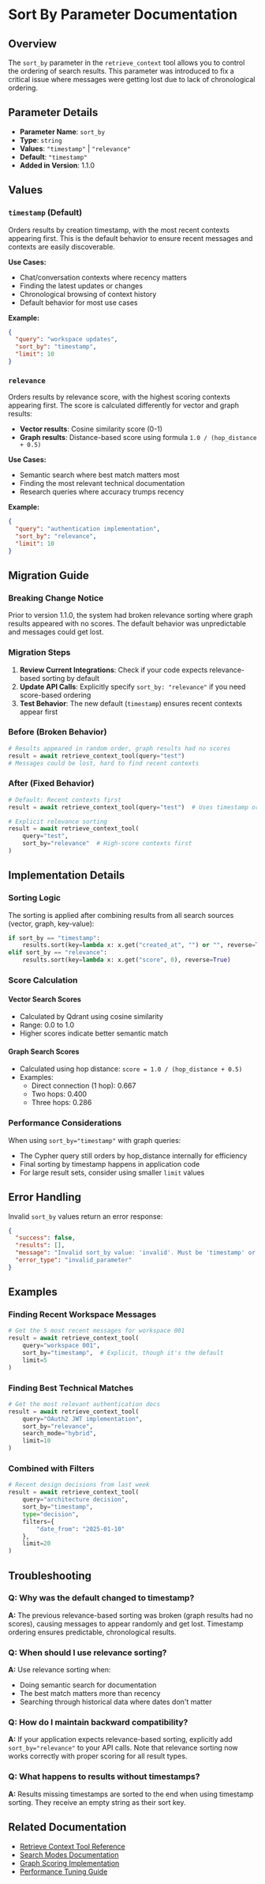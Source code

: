 # Sort By Parameter Documentation

## Overview

The `sort_by` parameter in the `retrieve_context` tool allows you to control the ordering of search results. This parameter was introduced to fix a critical issue where messages were getting lost due to lack of chronological ordering.

## Parameter Details

- **Parameter Name**: `sort_by`
- **Type**: `string`
- **Values**: `"timestamp"` | `"relevance"`
- **Default**: `"timestamp"`
- **Added in Version**: 1.1.0

## Values

### `timestamp` (Default)
Orders results by creation timestamp, with the most recent contexts appearing first. This is the default behavior to ensure recent messages and contexts are easily discoverable.

**Use Cases:**
- Chat/conversation contexts where recency matters
- Finding the latest updates or changes
- Chronological browsing of context history
- Default behavior for most use cases

**Example:**
```json
{
  "query": "workspace updates",
  "sort_by": "timestamp",
  "limit": 10
}
```

### `relevance`
Orders results by relevance score, with the highest scoring contexts appearing first. The score is calculated differently for vector and graph results:
- **Vector results**: Cosine similarity score (0-1)
- **Graph results**: Distance-based score using formula `1.0 / (hop_distance + 0.5)`

**Use Cases:**
- Semantic search where best match matters most
- Finding the most relevant technical documentation
- Research queries where accuracy trumps recency

**Example:**
```json
{
  "query": "authentication implementation",
  "sort_by": "relevance",
  "limit": 10
}
```

## Migration Guide

### Breaking Change Notice
Prior to version 1.1.0, the system had broken relevance sorting where graph results appeared with no scores. The default behavior was unpredictable and messages could get lost.

### Migration Steps

1. **Review Current Integrations**: Check if your code expects relevance-based sorting by default
2. **Update API Calls**: Explicitly specify `sort_by: "relevance"` if you need score-based ordering
3. **Test Behavior**: The new default (`timestamp`) ensures recent contexts appear first

### Before (Broken Behavior)
```python
# Results appeared in random order, graph results had no scores
result = await retrieve_context_tool(query="test")
# Messages could be lost, hard to find recent contexts
```

### After (Fixed Behavior)
```python
# Default: Recent contexts first
result = await retrieve_context_tool(query="test")  # Uses timestamp ordering

# Explicit relevance sorting
result = await retrieve_context_tool(
    query="test",
    sort_by="relevance"  # High-score contexts first
)
```

## Implementation Details

### Sorting Logic

The sorting is applied after combining results from all search sources (vector, graph, key-value):

```python
if sort_by == "timestamp":
    results.sort(key=lambda x: x.get("created_at", "") or "", reverse=True)
elif sort_by == "relevance":
    results.sort(key=lambda x: x.get("score", 0), reverse=True)
```

### Score Calculation

#### Vector Search Scores
- Calculated by Qdrant using cosine similarity
- Range: 0.0 to 1.0
- Higher scores indicate better semantic match

#### Graph Search Scores
- Calculated using hop distance: `score = 1.0 / (hop_distance + 0.5)`
- Examples:
  - Direct connection (1 hop): 0.667
  - Two hops: 0.400
  - Three hops: 0.286

### Performance Considerations

When using `sort_by="timestamp"` with graph queries:
- The Cypher query still orders by hop_distance internally for efficiency
- Final sorting by timestamp happens in application code
- For large result sets, consider using smaller `limit` values

## Error Handling

Invalid `sort_by` values return an error response:

```json
{
  "success": false,
  "results": [],
  "message": "Invalid sort_by value: 'invalid'. Must be 'timestamp' or 'relevance'",
  "error_type": "invalid_parameter"
}
```

## Examples

### Finding Recent Workspace Messages
```python
# Get the 5 most recent messages for workspace 001
result = await retrieve_context_tool(
    query="workspace 001",
    sort_by="timestamp",  # Explicit, though it's the default
    limit=5
)
```

### Finding Best Technical Matches
```python
# Get the most relevant authentication docs
result = await retrieve_context_tool(
    query="OAuth2 JWT implementation",
    sort_by="relevance",
    search_mode="hybrid",
    limit=10
)
```

### Combined with Filters
```python
# Recent design decisions from last week
result = await retrieve_context_tool(
    query="architecture decision",
    sort_by="timestamp",
    type="decision",
    filters={
        "date_from": "2025-01-10"
    },
    limit=20
)
```

## Troubleshooting

### Q: Why was the default changed to timestamp?
**A:** The previous relevance-based sorting was broken (graph results had no scores), causing messages to appear randomly and get lost. Timestamp ordering ensures predictable, chronological results.

### Q: When should I use relevance sorting?
**A:** Use relevance sorting when:
- Doing semantic search for documentation
- The best match matters more than recency
- Searching through historical data where dates don't matter

### Q: How do I maintain backward compatibility?
**A:** If your application expects relevance-based sorting, explicitly add `sort_by="relevance"` to your API calls. Note that relevance sorting now works correctly with proper scoring for all result types.

### Q: What happens to results without timestamps?
**A:** Results missing timestamps are sorted to the end when using timestamp sorting. They receive an empty string as their sort key.

## Related Documentation

- [Retrieve Context Tool Reference](./tools/retrieve_context.md)
- [Search Modes Documentation](./search_modes.md)
- [Graph Scoring Implementation](./internals/graph_scoring.md)
- [Performance Tuning Guide](./performance.md)